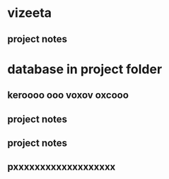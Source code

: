 # vizeeta
## project notes
# database in project folder
## keroooo ooo voxov oxcooo
## project notes
## project notes
## pxxxxxxxxxxxxxxxxxxx
